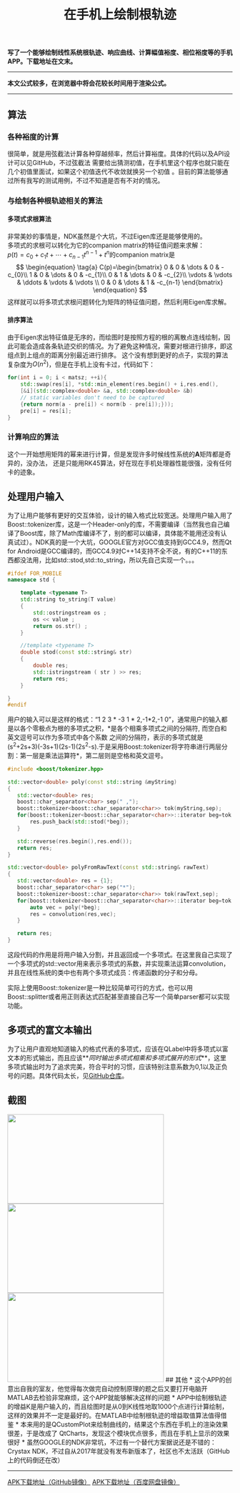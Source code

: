 ﻿---
title: 在手机上绘制根轨迹 
categories:
- Programming
tags:
- 自动控制 
- 安卓开发 
- Qt 
- 数值算法 
updated: 2018-01-04 
---
<script type="text/x-mathjax-config">
  		MathJax.Hub.Config({tex2jax: {inlineMath: [['$','$'], ['\\(','\\)']]},
  							TeX: { equationNumbers: {  autoNumber: "AMS"  },
     							   extensions: ["AMSmath.js"]}
  		});
		</script>
 <script type="text/javascript" src="https://cdn.mathjax.org/mathjax/latest/MathJax.js?config=TeX-AMS-MML_HTMLorMML"></script>
**写了一个能够绘制线性系统根轨迹、响应曲线、计算幅值裕度、相位裕度等的手机APP。下载地址在文末。**

---
**本文公式较多，在浏览器中将会花较长时间用于渲染公式。**  
  
--- 

## 算法
### 各种裕度的计算
很简单，就是用弦截法计算各种穿越频率，然后计算裕度。具体的代码以及API设计可以见GitHub，不过弦截法
需要给出猜测初值，在手机里这个程序也就只能在几个初值里面试，如果这个初值迭代不收敛就换另一个初值
。目前的算法能够通过所有我写的测试用例，不过不知道是否有不对的情况。
### 与绘制各种根轨迹相关的算法
#### 多项式求根算法
非常美妙的事情是，NDK虽然是个大坑，不过Eigen库还是能够使用的。  
多项式的求根可以转化为它的companion matrix的特征值问题来求解：  
$p(t)=c_{0}+c_{1}t+\cdots +c_{n-1}t^{n-1}+t^{n}$的companion matrix是  
$$
\begin{equation} \tag{a}
C(p)=\begin{bmatrix}
0 & 0 & \dots & 0 & -c_{0}\\
1 & 0 & \dots & 0 & -c_{1}\\
0 & 1 & \dots & 0 & -c_{2}\\
\vdots & \vdots & \ddots & \vdots & \vdots \\
0 & 0 & \dots & 1 & -c_{n-1}
\end{bmatrix}
\end{equation}
$$
这样就可以将多项式求根问题转化为矩阵的特征值问题，然后利用Eigen库求解。
#### 排序算法
由于Eigen求出特征值是无序的，而绘图时是按照方程的根的离散点连线绘制，因此可能会造成各条轨迹交织的情况。为了避免这种情况，需要对根进行排序，即这组点到上组点的距离分别最近进行排序。
这个没有想到更好的点子，实现的算法复杂度为$O(n^2)$，但是在手机上没有卡过，代码如下：
 
```c++
for(int i = 0; i < matsz; ++i){
    std::swap(res[i], *std::min_element(res.begin() + i,res.end(),
    [&i](std::complex<double> &a, std::complex<double> &b)   
    // static variables don't need to be captured
    {return norm(a - pre[i]) < norm(b - pre[i]);}));
    pre[i] = res[i];
}
```

### 计算响应的算法
这个一开始想用矩阵的幂来进行计算，但是发现许多时候线性系统的$\mathbf{A}$矩阵都是奇异的，没办法，
还是只能用RK45算法，好在现在手机处理器性能很强，没有任何卡的迹象。

## 处理用户输入
为了让用户能够有更好的交互体验，设计的输入格式比较宽送。处理用户输入用了Boost::tokenizer库，这是一个Header-only的库，不需要编译（当然我也自己编译了Boost库，除了Math库编译不了，别的都可以编译，具体能不能用还没有认真试过）。NDK真的是一个大坑，GOOGLE官方对GCC值支持到GCC4.9，然而Qt for Android是GCC编译的，而GCC4.9对C++14支持不全不说，有的C++11的东西都没法用，比如std::stod,std::to_string，所以先自己实现一个。。。
```c++
#ifdef FOR_MOBILE
namespace std {

    template <typename T>
    std::string to_string(T value)
    {
        std::ostringstream os ;
        os << value ;
        return os.str() ;
    }

    //template <typename T>
    double stod(const std::string& str)
    {
        double res;
        std::istringstream ( str ) >> res;
        return res;
    }

}
#endif
```
用户的输入可以是这样的格式：“1 2 3 \* -3 1 \* 2,-1\*2,-1 0”，通常用户的输入都是以各个零极点为根的多项式之积，\*是各个相乘多项式之间的分隔符, 而空白和英文逗号可以作为多项式中各个系数
 之间的分隔符，表示的多项式就是(s<sup>2</sup>+2s+3)(-3s+1)(2s-1)(2s<sup>2</sup>-s).于是采用Boost::tokenizer将字符串进行两层分割：第一层是乘法运算符\*，第二层则是空格和英文逗号。
 ```c++
 #include <boost/tokenizer.hpp>

 std::vector<double> poly(const std::string &myString)
{
    std::vector<double> res;
    boost::char_separator<char> sep(" ,");
    boost::tokenizer<boost::char_separator<char>> tok(myString,sep);
    for(boost::tokenizer<boost::char_separator<char>>::iterator beg=tok.begin(); beg!=tok.end();++beg){
        res.push_back(std::stod(*beg));
    }

    std::reverse(res.begin(),res.end());
    return res;
}

 std::vector<double> polyFromRawText(const std::string& rawText)
{
    std::vector<double> res = {1};
    boost::char_separator<char> sep("*");
    boost::tokenizer<boost::char_separator<char>> tok(rawText,sep);
    for(boost::tokenizer<boost::char_separator<char>>::iterator beg=tok.begin(); beg!=tok.end();++beg){
        auto vec = poly(*beg);
        res = convolution(res,vec);
    }

    return res;
}
 ```
 这段代码的作用是将用户输入分割，并且返回成一个多项式。在这里我自己实现了一个多项式的std::vector<double>用来表示多项式的系数，并实现乘法运算convolution，并且在线性系统的类中也有两个多项式成员：传递函数的分子和分母。 
      
 实际上使用Boost::tokenizer是一种比较简单可行的方式，也可以用Boost::splitter或者用正则表达式匹配甚至直接自己写一个简单parser都可以实现功能。

## 多项式的富文本输出
为了让用户直观地知道输入的格式代表的多项式，应该在QLabel中将多项式以富文本的形式输出，而且应该**_同时输出多项式相乘和多项式展开的形式_**，这里多项式输出时为了追求完美，符合平时的习惯，应该特别注意系数为0,1以及正负号的问题。具体代码太长，见[GitHub仓库](https://github.com/scienceasdf/easyAuto)。
## 截图
<img src="{{ site.url }}/assets//blog_images/shot1.png" width="350px" height="200px"/>
<img src="{{ site.url }}/assets//blog_images/shot2.png" width="350px" height="200px"/>
<img src="{{ site.url }}/assets//blog_images/shot3.png" width="350px" height="200px"/>
## 其他
* 这个APP的创意出自我的室友，他觉得每次做完自动控制原理的题之后又要打开电脑开MATLAB去检验非常麻烦，这个APP就能够解决这样的问题
* APP中绘制根轨迹的增益K是用户输入的，而且绘图时是从0到K线性地取1000个点进行计算绘制，这样的效果并不一定是最好的。在MATLAB中绘制根轨迹的增益取值算法值得借鉴
* 本来用的是QCustomPlot来绘制曲线的，结果这个东西在手机上的渲染效果很差，于是改成了
QtCharts，发现这个模块优点很多，而且在手机上显示的效果很好
* 虽然GOOGLE的NDK非常坑，不过有一个替代方案据说还是不错的：Crystax NDK，不过自从2017年就没有发布新版本了，社区也不太活跃（GitHub上的代码倒还在改）  

---

[APK下载地址（GitHub镜像）](https://github.com/scienceasdf/easyAuto/releases/download/v1.1/easyAuto.apk)
[APK下载地址（百度网盘镜像）](https://pan.baidu.com/s/1c4ewHnM)
